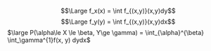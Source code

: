 $$\Large f_x(x) = \int f_{(x,y)}(x,y)dy$$$$\Large f_y(y) = \int f_{(x,y)}(x,y)dx$$
$\large P(\alpha\le X \le \beta, Y\ge \gamma) = \int_{\alpha}^{\beta} \int_\gamma^{1}f(x, y) dydx$    